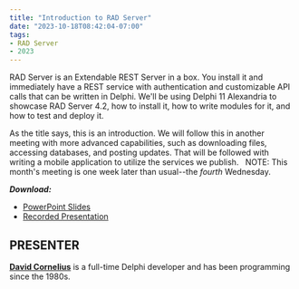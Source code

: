 ```yaml
---
title: "Introduction to RAD Server"
date: "2023-10-18T08:42:04-07:00"
tags:
- RAD Server
- 2023
---
```


RAD Server is an Extendable REST Server in a box. You install it and immediately have a REST service with authentication and customizable API calls that can be written in Delphi. We'll be using Delphi 11 Alexandria to showcase RAD Server 4.2, how to install it, how to write modules for it, and how to test and deploy it.

As the title says, this is an introduction. We will follow this in another meeting with more advanced capabilities, such as downloading files, accessing databases, and posting updates. That will be followed with writing a mobile application to utilize the services we publish.
 
NOTE: This month's meeting is one week later than usual--the *fourth* Wednesday.

***Download:***
- [PowerPoint Slides](https://presentations.odug.org/2023-10_RAD_Server/IntroToRADServer.pptx)
- [Recorded Presentation](https://presentations.odug.org/2023-10_RAD_Server/ODUG-IntroRADServer.mp4)

## PRESENTER ##

[**David Cornelius**](https://corneliusconcepts.tech/aboutme) is a full-time Delphi developer and has been programming since the 1980s.